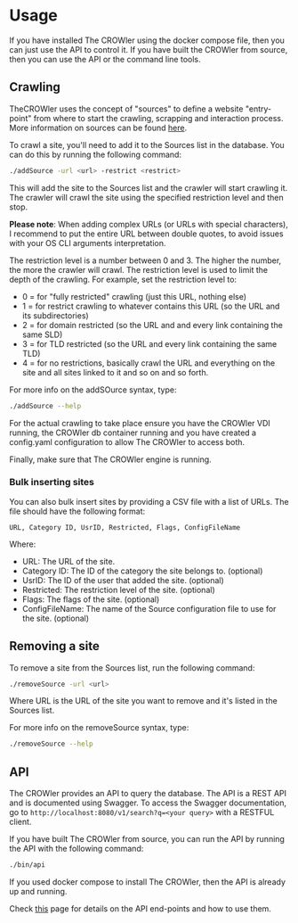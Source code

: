 # Usage

If you have installed The CROWler using the docker compose file, then you can
just use the API to control it. If you have built the CROWler from source, then
you can use the API or the command line tools.

## Crawling

TheCROWler uses the concept of "sources" to define a website "entry-point" from
where to start the crawling, scrapping and interaction process. More information
on sources can be found [here](./sources.md).

To crawl a site, you'll need to add it to the Sources list in the database. You
can do this by running the following command:

```bash
./addSource -url <url> -restrict <restrict>
```

This will add the site to the Sources list and the crawler will start crawling
it. The crawler will crawl the site using the specified restriction level and
then stop.

**Please note**: When adding complex URLs (or URLs with special characters),
I recommend to put the entire URL between double quotes, to avoid issues with
your OS CLI arguments interpretation.

The restriction level is a number between 0 and 3. The higher the number, the
more the crawler will crawl. The restriction level is used to limit the depth
of the crawling. For example, set the restriction level to:

* 0 = for "fully restricted" crawling (just this URL, nothing else)
* 1 = for restrict crawling to whatever contains this URL (so the URL and its
  subdirectories)
* 2 = for domain restricted (so the URL and and every link containing the
  same SLD)
* 3 = for TLD restricted (so the URL and every link containing the same TLD)
* 4 = for no restrictions, basically crawl the URL and everything on the site
 and all sites linked to it and so on and so forth.

For more info on the addSOurce syntax, type:

```bash
./addSource --help
```

For the actual crawling to take place ensure you have the CROWler VDI running,
the CROWler db container running and you have created a config.yaml
configuration to allow The CROWler to access both.

Finally, make sure that The CROWler engine is running.

### Bulk inserting sites

You can also bulk insert sites by providing a CSV file with a list of URLs.
The file should have the following format:

```csv
URL, Category ID, UsrID, Restricted, Flags, ConfigFileName
```

Where:

* URL: The URL of the site.
* Category ID: The ID of the category the site belongs to. (optional)
* UsrID: The ID of the user that added the site. (optional)
* Restricted: The restriction level of the site. (optional)
* Flags: The flags of the site. (optional)
* ConfigFileName: The name of the Source configuration file to use
  for the site. (optional)

## Removing a site

To remove a site from the Sources list, run the following command:

```bash
./removeSource -url <url>
```

Where URL is the URL of the site you want to remove and it's listed in the
Sources list.

For more info on the removeSource syntax, type:

```bash
./removeSource --help
```

## API

The CROWler provides an API to query the database. The API is a REST API and is
documented using Swagger. To access the Swagger documentation, go to
`http://localhost:8080/v1/search?q=<your query>` with a RESTFUL client.

If you have built The CROWler from source, you can run the API by running the
API with the following command:

```bash
./bin/api
```

If you used docker compose to install The CROWler, then the API is already
up and running.

Check [this](./api.md) page for details on the API end-points and how to use them.
